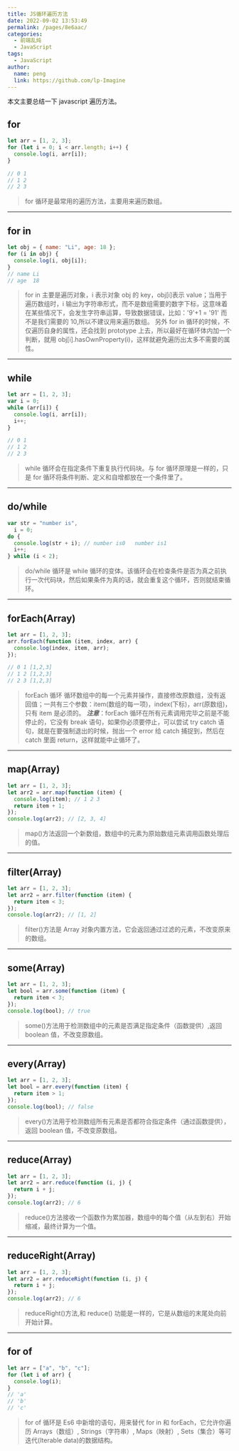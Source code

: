 ```yaml
---
title: JS循环遍历方法
date: 2022-09-02 13:53:49
permalink: /pages/8e6aac/
categories:
  - 前端乱炖
  - JavaScript
tags:
  - JavaScript
author:
  name: peng
  link: https://github.com/lp-Imagine
---
```



本文主要总结一下 javascript 遍历方法。

## for

```javascript
let arr = [1, 2, 3];
for (let i = 0; i < arr.length; i++) {
  console.log(i, arr[i]);
}

// 0 1
// 1 2
// 2 3
```

> for 循环是最常用的遍历方法，主要用来遍历数组。

---

## for in

```javascript
let obj = { name: "Li", age: 18 };
for (i in obj) {
  console.log(i, obj[i]);
}
// name Li
// age  18
```

> for in 主要是遍历对象，i 表示对象 obj 的 key，obj[i]表示 value；当用于遍历数组时，i 输出为字符串形式，而不是数组需要的数字下标，这意味着在某些情况下，会发生字符串运算，导致数据错误，比如：'9'+1 = '91' 而不是我们需要的 10,所以不建议用来遍历数组。
> 另外 for in 循环的时候，不仅遍历自身的属性，还会找到 prototype 上去，所以最好在循环体内加一个判断，就用 obj[i].hasOwnProperty(i)，这样就避免遍历出太多不需要的属性。

---

## while

```javascript
let arr = [1, 2, 3];
var i = 0;
while (arr[i]) {
  console.log(i, arr[i]);
  i++;
}

// 0 1
// 1 2
// 2 3
```

> while 循环会在指定条件下重复执行代码块。与 for 循环原理是一样的，只是 for 循环将条件判断、定义和自增都放在一个条件里了。

---

## do/while

```javascript
var str = "number is",
  i = 0;
do {
  console.log(str + i); // number is0   number is1
  i++;
} while (i < 2);
```

> do/while 循环是 while 循环的变体。该循环会在检查条件是否为真之前执行一次代码块，然后如果条件为真的话，就会重复这个循环，否则就结束循环。

---

## forEach(Array)

```javascript
let arr = [1, 2, 3];
arr.forEach(function (item, index, arr) {
  console.log(index, item, arr);
});

// 0 1 [1,2,3]
// 1 2 [1,2,3]
// 2 3 [1,2,3]
```

> forEach 循环 循环数组中的每一个元素并操作，直接修改原数组，没有返回值；一共有三个参数：item(数组的每一项)，index(下标)，arr(原数组)，只有 item 是必须的。
> **_注意_**：forEach 循环在所有元素调用完毕之前是不能停止的，它没有 break 语句，如果你必须要停止，可以尝试 try catch 语句，就是在要强制退出的时候，抛出一个 error 给 catch 捕捉到，然后在 catch 里面 return，这样就能中止循环了。

---

## map(Array)

```javascript
let arr = [1, 2, 3];
let arr2 = arr.map(function (item) {
  console.log(item); // 1 2 3
  return item + 1;
});
console.log(arr2); // [2, 3, 4]
```

> map()方法返回一个新数组，数组中的元素为原始数组元素调用函数处理后的值。

---

## filter(Array)

```javascript
let arr = [1, 2, 3];
let arr2 = arr.filter(function (item) {
  return item < 3;
});
console.log(arr2); // [1, 2]
```

> filter()方法是 Array 对象内置方法，它会返回通过过滤的元素，不改变原来的数组。

---

## some(Array)

```javascript
let arr = [1, 2, 3];
let bool = arr.some(function (item) {
  return item < 3;
});
console.log(bool); // true
```

> some()方法用于检测数组中的元素是否满足指定条件（函数提供）,返回 boolean 值，不改变原数组。

---

## every(Array)

```javascript
let arr = [1, 2, 3];
let bool = arr.every(function (item) {
  return item > 1;
});
console.log(bool); // false
```

> every()方法用于检测数组所有元素是否都符合指定条件（通过函数提供），返回 boolean 值，不改变原数组。

---

## reduce(Array)

```javascript
let arr = [1, 2, 3];
let arr2 = arr.reduce(function (i, j) {
  return i + j;
});
console.log(arr2); // 6
```

> reduce()方法接收一个函数作为累加器，数组中的每个值（从左到右）开始缩减，最终计算为一个值。

---

## reduceRight(Array)

```javascript
let arr = [1, 2, 3];
let arr2 = arr.reduceRight(function (i, j) {
  return i + j;
});
console.log(arr2); // 6
```

> reduceRight()方法,和 reduce() 功能是一样的，它是从数组的末尾处向前开始计算。

---

## for of

```javascript
let arr = ["a", "b", "c"];
for (let i of arr) {
  console.log(i);
}
// 'a'
// 'b'
// 'c'
```

> for of 循环是 Es6 中新增的语句，用来替代 for in 和 forEach，它允许你遍历 Arrays（数组）, Strings（字符串）, Maps（映射）, Sets（集合）等可迭代(Iterable data)的数据结构。
